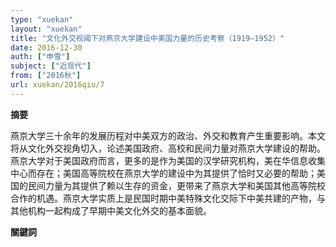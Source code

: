 ```yaml
---
type: "xuekan"
layout: "xuekan"
title: "文化外交视阈下对燕京大学建设中美国力量的历史考察（1919—1952）"
date: 2016-12-30
auth: ["申雪"]
subject: ["近现代"]
from: ["2016秋"]
url: xuekan/2016qiu/7
---
```


**摘要**

燕京大学三十余年的发展历程对中美双方的政治、外交和教育产生重要影响。本文将从文化外交视角切入，论述美国政府、高校和民间力量对燕京大学建设的帮助。燕京大学对于美国政府而言，更多的是作为美国的汉学研究机构，美在华信息收集中心而存在；美国高等院校在燕京大学的建设中为其提供了恰时又必要的帮助；美国的民间力量为其提供了赖以生存的资金，更带来了燕京大学和美国其他高等院校合作的机遇。燕京大学实质上是民国时期中美特殊文化交际下中美共建的产物，与其他机构一起构成了早期中美文化外交的基本面貌。

**關鍵詞**
